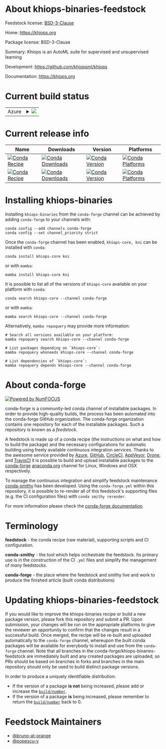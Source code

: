 About khiops-binaries-feedstock
===============================

Feedstock license: [BSD-3-Clause](https://github.com/conda-forge/khiops-binaries-feedstock/blob/main/LICENSE.txt)

Home: https://khiops.org

Package license: BSD-3-Clause

Summary: Khiops is an AutoML suite for supervised and unsupervised learning

Development: https://github.com/khiopsml/khiops

Documentation: https://khiops.org

Current build status
====================


<table>
    
  <tr>
    <td>Azure</td>
    <td>
      <details>
        <summary>
          <a href="https://dev.azure.com/conda-forge/feedstock-builds/_build/latest?definitionId=25210&branchName=main">
            <img src="https://dev.azure.com/conda-forge/feedstock-builds/_apis/build/status/khiops-binaries-feedstock?branchName=main">
          </a>
        </summary>
        <table>
          <thead><tr><th>Variant</th><th>Status</th></tr></thead>
          <tbody><tr>
              <td>linux_64</td>
              <td>
                <a href="https://dev.azure.com/conda-forge/feedstock-builds/_build/latest?definitionId=25210&branchName=main">
                  <img src="https://dev.azure.com/conda-forge/feedstock-builds/_apis/build/status/khiops-binaries-feedstock?branchName=main&jobName=linux&configuration=linux%20linux_64_" alt="variant">
                </a>
              </td>
            </tr><tr>
              <td>osx_64</td>
              <td>
                <a href="https://dev.azure.com/conda-forge/feedstock-builds/_build/latest?definitionId=25210&branchName=main">
                  <img src="https://dev.azure.com/conda-forge/feedstock-builds/_apis/build/status/khiops-binaries-feedstock?branchName=main&jobName=osx&configuration=osx%20osx_64_" alt="variant">
                </a>
              </td>
            </tr><tr>
              <td>osx_arm64</td>
              <td>
                <a href="https://dev.azure.com/conda-forge/feedstock-builds/_build/latest?definitionId=25210&branchName=main">
                  <img src="https://dev.azure.com/conda-forge/feedstock-builds/_apis/build/status/khiops-binaries-feedstock?branchName=main&jobName=osx&configuration=osx%20osx_arm64_" alt="variant">
                </a>
              </td>
            </tr><tr>
              <td>win_64</td>
              <td>
                <a href="https://dev.azure.com/conda-forge/feedstock-builds/_build/latest?definitionId=25210&branchName=main">
                  <img src="https://dev.azure.com/conda-forge/feedstock-builds/_apis/build/status/khiops-binaries-feedstock?branchName=main&jobName=win&configuration=win%20win_64_" alt="variant">
                </a>
              </td>
            </tr>
          </tbody>
        </table>
      </details>
    </td>
  </tr>
</table>

Current release info
====================

| Name | Downloads | Version | Platforms |
| --- | --- | --- | --- |
| [![Conda Recipe](https://img.shields.io/badge/recipe-khiops--core-green.svg)](https://anaconda.org/conda-forge/khiops-core) | [![Conda Downloads](https://img.shields.io/conda/dn/conda-forge/khiops-core.svg)](https://anaconda.org/conda-forge/khiops-core) | [![Conda Version](https://img.shields.io/conda/vn/conda-forge/khiops-core.svg)](https://anaconda.org/conda-forge/khiops-core) | [![Conda Platforms](https://img.shields.io/conda/pn/conda-forge/khiops-core.svg)](https://anaconda.org/conda-forge/khiops-core) |
| [![Conda Recipe](https://img.shields.io/badge/recipe-kni-green.svg)](https://anaconda.org/conda-forge/kni) | [![Conda Downloads](https://img.shields.io/conda/dn/conda-forge/kni.svg)](https://anaconda.org/conda-forge/kni) | [![Conda Version](https://img.shields.io/conda/vn/conda-forge/kni.svg)](https://anaconda.org/conda-forge/kni) | [![Conda Platforms](https://img.shields.io/conda/pn/conda-forge/kni.svg)](https://anaconda.org/conda-forge/kni) |

Installing khiops-binaries
==========================

Installing `khiops-binaries` from the `conda-forge` channel can be achieved by adding `conda-forge` to your channels with:

```
conda config --add channels conda-forge
conda config --set channel_priority strict
```

Once the `conda-forge` channel has been enabled, `khiops-core, kni` can be installed with `conda`:

```
conda install khiops-core kni
```

or with `mamba`:

```
mamba install khiops-core kni
```

It is possible to list all of the versions of `khiops-core` available on your platform with `conda`:

```
conda search khiops-core --channel conda-forge
```

or with `mamba`:

```
mamba search khiops-core --channel conda-forge
```

Alternatively, `mamba repoquery` may provide more information:

```
# Search all versions available on your platform:
mamba repoquery search khiops-core --channel conda-forge

# List packages depending on `khiops-core`:
mamba repoquery whoneeds khiops-core --channel conda-forge

# List dependencies of `khiops-core`:
mamba repoquery depends khiops-core --channel conda-forge
```


About conda-forge
=================

[![Powered by
NumFOCUS](https://img.shields.io/badge/powered%20by-NumFOCUS-orange.svg?style=flat&colorA=E1523D&colorB=007D8A)](https://numfocus.org)

conda-forge is a community-led conda channel of installable packages.
In order to provide high-quality builds, the process has been automated into the
conda-forge GitHub organization. The conda-forge organization contains one repository
for each of the installable packages. Such a repository is known as a *feedstock*.

A feedstock is made up of a conda recipe (the instructions on what and how to build
the package) and the necessary configurations for automatic building using freely
available continuous integration services. Thanks to the awesome service provided by
[Azure](https://azure.microsoft.com/en-us/services/devops/), [GitHub](https://github.com/),
[CircleCI](https://circleci.com/), [AppVeyor](https://www.appveyor.com/),
[Drone](https://cloud.drone.io/welcome), and [TravisCI](https://travis-ci.com/)
it is possible to build and upload installable packages to the
[conda-forge](https://anaconda.org/conda-forge) [anaconda.org](https://anaconda.org/)
channel for Linux, Windows and OSX respectively.

To manage the continuous integration and simplify feedstock maintenance
[conda-smithy](https://github.com/conda-forge/conda-smithy) has been developed.
Using the ``conda-forge.yml`` within this repository, it is possible to re-render all of
this feedstock's supporting files (e.g. the CI configuration files) with ``conda smithy rerender``.

For more information please check the [conda-forge documentation](https://conda-forge.org/docs/).

Terminology
===========

**feedstock** - the conda recipe (raw material), supporting scripts and CI configuration.

**conda-smithy** - the tool which helps orchestrate the feedstock.
                   Its primary use is in the construction of the CI ``.yml`` files
                   and simplify the management of *many* feedstocks.

**conda-forge** - the place where the feedstock and smithy live and work to
                  produce the finished article (built conda distributions)


Updating khiops-binaries-feedstock
==================================

If you would like to improve the khiops-binaries recipe or build a new
package version, please fork this repository and submit a PR. Upon submission,
your changes will be run on the appropriate platforms to give the reviewer an
opportunity to confirm that the changes result in a successful build. Once
merged, the recipe will be re-built and uploaded automatically to the
`conda-forge` channel, whereupon the built conda packages will be available for
everybody to install and use from the `conda-forge` channel.
Note that all branches in the conda-forge/khiops-binaries-feedstock are
immediately built and any created packages are uploaded, so PRs should be based
on branches in forks and branches in the main repository should only be used to
build distinct package versions.

In order to produce a uniquely identifiable distribution:
 * If the version of a package **is not** being increased, please add or increase
   the [``build/number``](https://docs.conda.io/projects/conda-build/en/latest/resources/define-metadata.html#build-number-and-string).
 * If the version of a package **is** being increased, please remember to return
   the [``build/number``](https://docs.conda.io/projects/conda-build/en/latest/resources/define-metadata.html#build-number-and-string)
   back to 0.

Feedstock Maintainers
=====================

* [@bruno-at-orange](https://github.com/bruno-at-orange/)
* [@popescu-v](https://github.com/popescu-v/)

